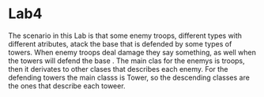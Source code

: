 # Lab4

The scenario in this Lab is that some enemy troops, different types with different atributes, atack the base that is defended by some types of towers.
When enemy troops deal damage they say something, as well when the towers will defend the base .
The main clas for the enemys is troops, then it derivates to other clases that describes each enemy.
For the defending towers the main classs is Tower, so the descending classes are the ones that describe each toweer.
